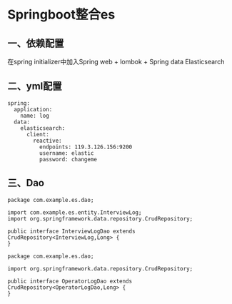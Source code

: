 # Springboot整合es

## 一、依赖配置

在spring initializer中加入Spring web + lombok + Spring data Elasticsearch



## 二、yml配置

```
spring:
  application:
    name: log
  data:
    elasticsearch:
      client:
        reactive:
          endpoints: 119.3.126.156:9200
          username: elastic
          password: changeme
```



## 三、Dao

```
package com.example.es.dao;

import com.example.es.entity.InterviewLog;
import org.springframework.data.repository.CrudRepository;

public interface InterviewLogDao extends CrudRepository<InterviewLog,Long> {
}
```

```
package com.example.es.dao;

import org.springframework.data.repository.CrudRepository;

public interface OperatorLogDao extends CrudRepository<OperatorLogDao,Long> {
}
```



